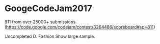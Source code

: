 # GoogeCodeJam2017
811 from over 25000+ submissions (https://code.google.com/codejam/contest/3264486/scoreboard#sp=811)

Uncompleted D. Fashion Show large sample.
